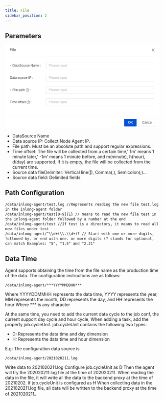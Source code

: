 ```yaml
---
title: File
sidebar_position: 2
---
```


## Parameters
![File Params](img/file_param.png)
- DataSource Name
- Data source IP: Collect Node Agent IP.
- File path: Must be an absolute path and support regular expressions.
- Time offset: The file will be collected from a certain time,' 1m' means 1 minute later,' -1m' means 1 minute before, and m(minute), h(hour), d(day) are supported. If it is empty, the file will be collected from the current time.
- Source data fileDelimiter: Vertical line(|), Comma(,), Semicolon(;)...
- Source data field: Delimited fields

## Path Configuration
```
/data/inlong-agent/test.log //Represents reading the new file test.log in the inlong-agent folder
/data/inlong-agent/test[0-9]{1} // means to read the new file test in the inlong-agent folder followed by a number at the end
/data/inlong-agent/test //If test is a directory, it means to read all new files under test
/data/inlong-agent/^\\d+(\\.\\d+)? // Start with one or more digits, followed by. or end with one. or more digits (? stands for optional, can match Examples: "5", "1.5" and "2.21"
```

## Data Time
Agent supports obtaining the time from the file name as the production time of the data. The configuration instructions are as follows:
```
/data/inlong-agent/***YYYYMMDDHH***
```

Where YYYYDDMMHH represents the data time, YYYY represents the year, MM represents the month, DD represents the day, and HH represents the hour
Where *** is any character

At the same time, you need to add the current data cycle to the job conf, the current support day cycle and hour cycle,
When adding a task, add the property job.cycleUnit. job.cycleUnit contains the following two types:
- D: Represents the data time and day dimension
- H: Represents the data time and hour dimension

E.g:
The configuration data source is
```
/data/inlong-agent/2021020211.log
```
Write data to 2021020211.log
Configure job.cycleUnit as D
Then the agent will try the 202020211.log file at the time of 202020211. When reading the data in the file, it will write all the data to the backend proxy at the time of 20210202.
If job.cycleUnit is configured as H
When collecting data in the 2021020211.log file, all data will be written to the backend proxy at the time of 2021020211。